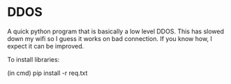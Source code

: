 # DDOS

A quick python program that is basically a low level DDOS.
This has slowed down my wifi so I guess it works on bad connection. If you know how, I expect it can be improved.

To install libraries:

(in cmd) pip install -r req.txt
